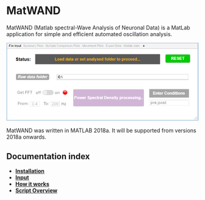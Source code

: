 # MatWAND 
 MatWAND (Matlab spectral-Wave Analysis of Neuronal Data) is a MatLab application for simple and efficient automated oscillation analysis.
 
 ![Banner](/Images/Interface.PNG)
 
 MatWAND was written in MATLAB 2018a. It will be supported from versions 2018a onwards.
 
 ## Documentation index
- **[Installation](/Docs/Install.md)**
- **[Input](/Docs/Inputs.md)**
- **[How it works](/Docs/Step-by-Step.md)** 
- **[Script Overview](/Docs/Script_Overview.md)**  
